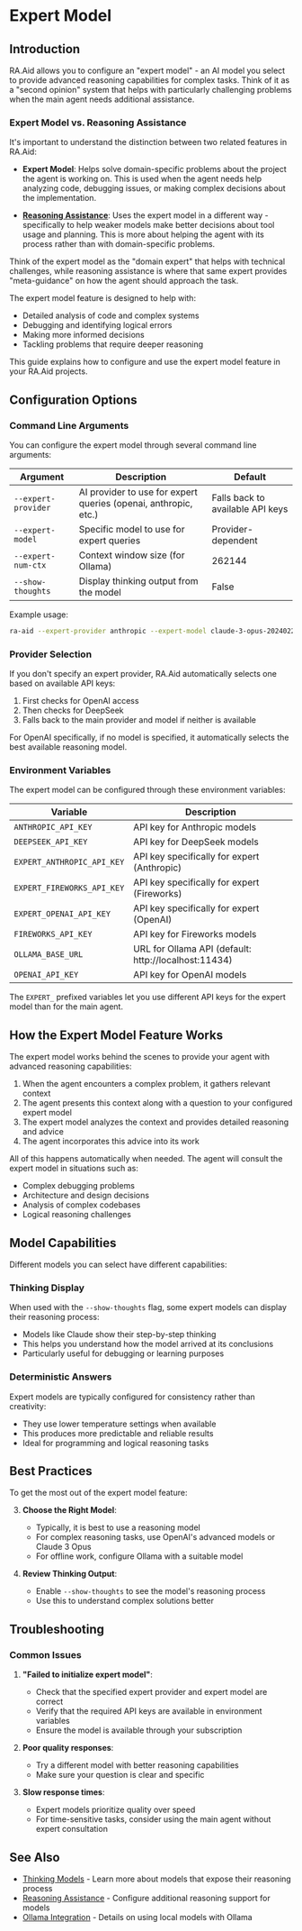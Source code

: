 # Expert Model

## Introduction

RA.Aid allows you to configure an "expert model" - an AI model you select to provide advanced reasoning capabilities for complex tasks. Think of it as a "second opinion" system that helps with particularly challenging problems when the main agent needs additional assistance.

### Expert Model vs. Reasoning Assistance

It's important to understand the distinction between two related features in RA.Aid:

- **Expert Model**: Helps solve domain-specific problems about the project the agent is working on. This is used when the agent needs help analyzing code, debugging issues, or making complex decisions about the implementation.

- **[Reasoning Assistance](./reasoning-assistance.md)**: Uses the expert model in a different way - specifically to help weaker models make better decisions about tool usage and planning. This is more about helping the agent with its process rather than with domain-specific problems.

Think of the expert model as the "domain expert" that helps with technical challenges, while reasoning assistance is where that same expert provides "meta-guidance" on how the agent should approach the task.

The expert model feature is designed to help with:
- Detailed analysis of code and complex systems
- Debugging and identifying logical errors
- Making more informed decisions
- Tackling problems that require deeper reasoning

This guide explains how to configure and use the expert model feature in your RA.Aid projects.

## Configuration Options

### Command Line Arguments

You can configure the expert model through several command line arguments:

| Argument | Description | Default |
|----------|-------------|---------|
| `--expert-provider` | AI provider to use for expert queries (openai, anthropic, etc.) | Falls back to available API keys |
| `--expert-model` | Specific model to use for expert queries | Provider-dependent |
| `--expert-num-ctx` | Context window size (for Ollama) | 262144 |
| `--show-thoughts` | Display thinking output from the model | False |

Example usage:
```bash
ra-aid --expert-provider anthropic --expert-model claude-3-opus-20240229
```

### Provider Selection

If you don't specify an expert provider, RA.Aid automatically selects one based on available API keys:

1. First checks for OpenAI access
2. Then checks for DeepSeek 
3. Falls back to the main provider and model if neither is available

For OpenAI specifically, if no model is specified, it automatically selects the best available reasoning model.

### Environment Variables

The expert model can be configured through these environment variables:

| Variable | Description |
|----------|-------------|
| `ANTHROPIC_API_KEY` | API key for Anthropic models |
| `DEEPSEEK_API_KEY` | API key for DeepSeek models |
| `EXPERT_ANTHROPIC_API_KEY` | API key specifically for expert (Anthropic) |
| `EXPERT_FIREWORKS_API_KEY` | API key specifically for expert (Fireworks) |
| `EXPERT_OPENAI_API_KEY` | API key specifically for expert (OpenAI) |
| `FIREWORKS_API_KEY` | API key for Fireworks models |
| `OLLAMA_BASE_URL` | URL for Ollama API (default: http://localhost:11434) |
| `OPENAI_API_KEY` | API key for OpenAI models |

The `EXPERT_` prefixed variables let you use different API keys for the expert model than for the main agent.

## How the Expert Model Feature Works

The expert model works behind the scenes to provide your agent with advanced reasoning capabilities:

1. When the agent encounters a complex problem, it gathers relevant context
2. The agent presents this context along with a question to your configured expert model
3. The expert model analyzes the context and provides detailed reasoning and advice
4. The agent incorporates this advice into its work

All of this happens automatically when needed. The agent will consult the expert model in situations such as:
- Complex debugging problems
- Architecture and design decisions
- Analysis of complex codebases
- Logical reasoning challenges

## Model Capabilities

Different models you can select have different capabilities:

### Thinking Display

When used with the `--show-thoughts` flag, some expert models can display their reasoning process:

- Models like Claude show their step-by-step thinking
- This helps you understand how the model arrived at its conclusions
- Particularly useful for debugging or learning purposes

### Deterministic Answers

Expert models are typically configured for consistency rather than creativity:
- They use lower temperature settings when available
- This produces more predictable and reliable results
- Ideal for programming and logical reasoning tasks

## Best Practices

To get the most out of the expert model feature:

3. **Choose the Right Model**:
   - Typically, it is best to use a reasoning model
   - For complex reasoning tasks, use OpenAI's advanced models or Claude 3 Opus
   - For offline work, configure Ollama with a suitable model

4. **Review Thinking Output**:
   - Enable `--show-thoughts` to see the model's reasoning process
   - Use this to understand complex solutions better

## Troubleshooting

### Common Issues

1. **"Failed to initialize expert model"**:
   - Check that the specified expert provider and expert model are correct
   - Verify that the required API keys are available in environment variables
   - Ensure the model is available through your subscription

2. **Poor quality responses**:
   - Try a different model with better reasoning capabilities
   - Make sure your question is clear and specific

3. **Slow response times**:
   - Expert models prioritize quality over speed
   - For time-sensitive tasks, consider using the main agent without expert consultation

## See Also

- [Thinking Models](./thinking-models.md) - Learn more about models that expose their reasoning process
- [Reasoning Assistance](./reasoning-assistance.md) - Configure additional reasoning support for models
- [Ollama Integration](./ollama.md) - Details on using local models with Ollama
